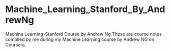 # Machine_Learning_Stanford_By_AndrewNg
Machine Learning-Stanford Course by Andrew Ng
These are course notes complied by me during my Machine Learning course by Andrew NG on Coursera.
